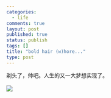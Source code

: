 ```yaml
--- 
categories: 
  - life
comments: true
layout: post
published: true
status: publish
tags: []
title: "bold hair (w)hore..."
type: post
---
```

<div id="msgcns!3725CC0EE38B1F6!1239" class="bvMsg">剃头了，帅吧。人生的又一大梦想实现了。<br><br><img src="http://static.flickr.com/64/206513760_d56b79435d.jpg"><br>
</div>
